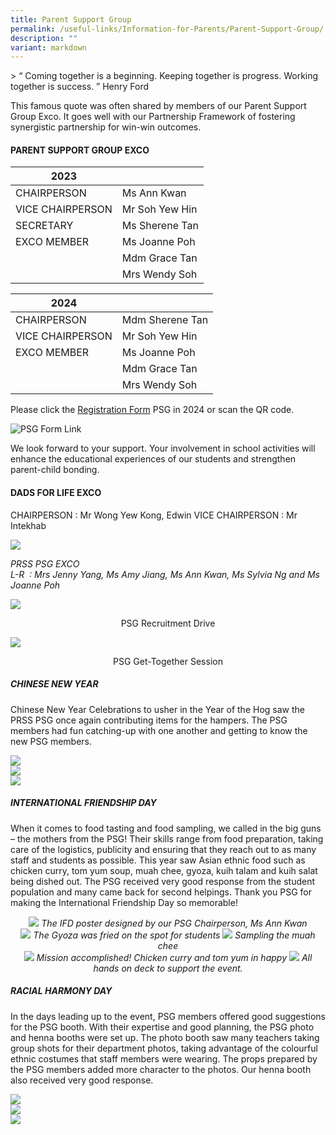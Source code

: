 ```yaml
---
title: Parent Support Group
permalink: /useful-links/Information-for-Parents/Parent-Support-Group/
description: ""
variant: markdown
---
```

&gt; “ Coming together is a beginning. Keeping together is progress. Working together is success. ” Henry Ford

This famous quote was often shared by members of our Parent Support Group Exco. It goes well with our Partnership Framework of fostering synergistic partnership for win-win outcomes.


#### **PARENT SUPPORT GROUP EXCO**

| **2023** |  |
| -------- | -------- | 
| CHAIRPERSON | Ms Ann Kwan | 
| VICE CHAIRPERSON | Mr Soh Yew Hin | 
| SECRETARY | Ms Sherene Tan |
| EXCO MEMBER | Ms Joanne Poh | 
|  | Mdm Grace Tan | &nbsp; 
|  | Mrs Wendy Soh | &nbsp; 

| **2024** |  | 
| -------- | -------- |
| CHAIRPERSON  | Mdm Sherene Tan  | 
| VICE CHAIRPERSON | Mr Soh Yew Hin | 
| EXCO MEMBER | Ms Joanne Poh | 
|  | Mdm Grace Tan | 
|  | Mrs Wendy Soh | 

Please click the [Registration Form](https://forms.gle/TYmVaAcWKN3BqHzQ6) PSG in 2024 or scan the QR code.

![PSG Form Link](/images/ECG_2024_1.png)

We look forward to your support. Your involvement in school activities will enhance the educational experiences of our students and strengthen parent-child bonding. 

#### **DADS FOR LIFE EXCO**

CHAIRPERSON : Mr Wong Yew Kong, Edwin
VICE CHAIRPERSON : Mr Intekhab

![](/images/PSG%20EXCO%202019.png)

_PRSS PSG EXCO_&nbsp;
<br>_L-R&nbsp; : Mrs Jenny Yang, Ms Amy Jiang, Ms Ann Kwan, Ms Sylvia Ng and Ms Joanne Poh_

![](/images/Information%20for%20parents/PSG/PSG_Recruitment_Drive.jpg)
<p align="center">PSG Recruitment Drive</p>

![](/images/Information%20for%20parents/PSG/PSG_Get_Together_Session.jpg)
<p align="center">PSG Get-Together Session</p>


##### **CHINESE NEW YEAR**
Chinese New Year Celebrations to usher in the Year of the Hog saw the PRSS PSG once again contributing items for the hampers. The PSG members had fun catching-up with one another and getting to know the new PSG members.

![](/images/CNY-1.png)<br>
![](/images/CNY-2.png)<br>
![](/images/CNY-3.png)

##### **INTERNATIONAL FRIENDSHIP DAY**
When it comes to food tasting and food sampling, we called in the big guns – the mothers from the PSG! Their skills range from food preparation, taking care of the logistics, publicity and ensuring that they reach out to as many staff and students as possible. This year saw Asian ethnic food such as chicken curry, tom yum soup, muah chee, gyoza, kuih talam and kuih salat being dished out. The PSG received very good response from the student population and many came back for second helpings. Thank you PSG for making the International Friendship Day so memorable!
<p align="center">
<img src="/images/IFD%20poster.png">
	<i>The IFD poster designed by our PSG Chairperson, Ms Ann Kwan</i>
<br>
<img src="/images/Gyoza.png">
	<i>The Gyoza was fried on the spot for students</i>
<img src="/images/Muah%20Chee.png">
	<i>Sampling the muah chee</i>
<br>
<img src="/images/Accomplishment.png">
<i>Mission accomplished! Chicken curry and tom yum in happy</i>
<img src="/images/Support%20team.png">
	<i>All hands on deck to support the event.</i>
</p>

##### **RACIAL HARMONY DAY**
In the days leading up to the event, PSG members offered good suggestions for the PSG booth. With their expertise and good planning, the PSG photo and henna booths were set up. The photo booth saw many teachers taking group shots for their department photos, taking advantage of the colourful ethnic costumes that staff members were wearing. The props prepared by the PSG members added more character to the photos. Our henna booth also received very good response.

![](/images/RH-2.png)<br>
![](/images/RH-3.png)<br>
![](/images/RH-4.png)